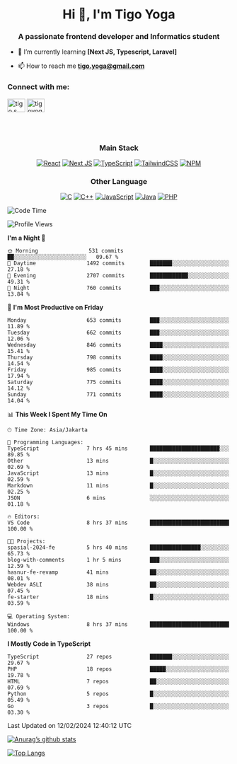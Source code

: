 <h1 align="center">Hi 👋, I'm Tigo Yoga</h1>
<h3 align="center">A passionate frontend developer and Informatics student</h3>

- 🌱 I’m currently learning **[Next JS, Typescript, Laravel]**

- 📫 How to reach me **tigo.yoga@gmail.com**

<h3 align="left">Connect with me:</h3>
<p align="left">
<a href="https://linkedin.com/in/tigo s yoga" target="blank"><img align="center" src="https://raw.githubusercontent.com/rahuldkjain/github-profile-readme-generator/master/src/images/icons/Social/linked-in-alt.svg" alt="tigo s yoga" height="30" width="40" /></a>
<a href="https://instagram.com/tigoyoga" target="blank"><img align="center" src="https://raw.githubusercontent.com/rahuldkjain/github-profile-readme-generator/master/src/images/icons/Social/instagram.svg" alt="tigoyoga" height="30" width="40" /></a>
</p>

<br/>
<br/>

<h3 align="center">Main Stack</h3>
<div align="center">
  
  <a href="">![React](https://img.shields.io/badge/react-%2320232a.svg?style=for-the-badge&logo=react&logoColor=%2361DAFB)</a>
  <a href="">![Next JS](https://img.shields.io/badge/Next-black?style=for-the-badge&logo=next.js&logoColor=white)</a>
   <a href="">![TypeScript](https://img.shields.io/badge/typescript-%23007ACC.svg?style=for-the-badge&logo=typescript&logoColor=white)</a>
  <a href="">![TailwindCSS](https://img.shields.io/badge/tailwindcss-%2338B2AC.svg?style=for-the-badge&logo=tailwind-css&logoColor=white)</a>
  <a href="">![NPM](https://img.shields.io/badge/NPM-%23000000.svg?style=for-the-badge&logo=npm&logoColor=white)</a>
</div>
<h3 align="center">Other Language</h3>
<div align="center">
  
  <a href="">![C](https://img.shields.io/badge/c-%2300599C.svg?style=for-the-badge&logo=c&logoColor=white)</a>
  <a href="">![C++](https://img.shields.io/badge/c++-%2300599C.svg?style=for-the-badge&logo=c%2B%2B&logoColor=white)</a>
  <a href="">![JavaScript](https://img.shields.io/badge/javascript-%23323330.svg?style=for-the-badge&logo=javascript&logoColor=%23F7DF1E)</a>
  <a href="">![Java](https://img.shields.io/badge/java-%23ED8B00.svg?style=for-the-badge&logo=java&logoColor=white)</a>
  <a href="">![PHP](https://img.shields.io/badge/php-%23777BB4.svg?style=for-the-badge&logo=php&logoColor=white)</a>
</div>

<!--START_SECTION:waka-->
![Code Time](http://img.shields.io/badge/Code%20Time-721%20hrs%2012%20mins-blue)

![Profile Views](http://img.shields.io/badge/Profile%20Views-0-blue)

**I'm a Night 🦉** 

```text
🌞 Morning                531 commits         ██░░░░░░░░░░░░░░░░░░░░░░░   09.67 % 
🌆 Daytime                1492 commits        ███████░░░░░░░░░░░░░░░░░░   27.18 % 
🌃 Evening                2707 commits        ████████████░░░░░░░░░░░░░   49.31 % 
🌙 Night                  760 commits         ███░░░░░░░░░░░░░░░░░░░░░░   13.84 % 
```
📅 **I'm Most Productive on Friday** 

```text
Monday                   653 commits         ███░░░░░░░░░░░░░░░░░░░░░░   11.89 % 
Tuesday                  662 commits         ███░░░░░░░░░░░░░░░░░░░░░░   12.06 % 
Wednesday                846 commits         ████░░░░░░░░░░░░░░░░░░░░░   15.41 % 
Thursday                 798 commits         ████░░░░░░░░░░░░░░░░░░░░░   14.54 % 
Friday                   985 commits         ████░░░░░░░░░░░░░░░░░░░░░   17.94 % 
Saturday                 775 commits         ████░░░░░░░░░░░░░░░░░░░░░   14.12 % 
Sunday                   771 commits         ████░░░░░░░░░░░░░░░░░░░░░   14.04 % 
```


📊 **This Week I Spent My Time On** 

```text
🕑︎ Time Zone: Asia/Jakarta

💬 Programming Languages: 
TypeScript               7 hrs 45 mins       ██████████████████████░░░   89.85 % 
Other                    13 mins             █░░░░░░░░░░░░░░░░░░░░░░░░   02.69 % 
JavaScript               13 mins             █░░░░░░░░░░░░░░░░░░░░░░░░   02.59 % 
Markdown                 11 mins             █░░░░░░░░░░░░░░░░░░░░░░░░   02.25 % 
JSON                     6 mins              ░░░░░░░░░░░░░░░░░░░░░░░░░   01.18 % 

🔥 Editors: 
VS Code                  8 hrs 37 mins       █████████████████████████   100.00 % 

🐱‍💻 Projects: 
spasial-2024-fe          5 hrs 40 mins       ████████████████░░░░░░░░░   65.73 % 
blog-with-comments       1 hr 5 mins         ███░░░░░░░░░░░░░░░░░░░░░░   12.59 % 
hasnur-fe-revamp         41 mins             ██░░░░░░░░░░░░░░░░░░░░░░░   08.01 % 
Webdev ASLI              38 mins             ██░░░░░░░░░░░░░░░░░░░░░░░   07.45 % 
fe-starter               18 mins             █░░░░░░░░░░░░░░░░░░░░░░░░   03.59 % 

💻 Operating System: 
Windows                  8 hrs 37 mins       █████████████████████████   100.00 % 
```

**I Mostly Code in TypeScript** 

```text
TypeScript               27 repos            ███████░░░░░░░░░░░░░░░░░░   29.67 % 
PHP                      18 repos            █████░░░░░░░░░░░░░░░░░░░░   19.78 % 
HTML                     7 repos             ██░░░░░░░░░░░░░░░░░░░░░░░   07.69 % 
Python                   5 repos             █░░░░░░░░░░░░░░░░░░░░░░░░   05.49 % 
Go                       3 repos             █░░░░░░░░░░░░░░░░░░░░░░░░   03.30 % 
```




 Last Updated on 12/02/2024 12:40:12 UTC
<!--END_SECTION:waka-->

[![Anurag’s github stats](https://github-readme-stats.vercel.app/api?username=tigoyoga)](https://github.com/tigoyoga)

[![Top Langs](https://github-readme-stats.vercel.app/api/top-langs/?username=tigoyoga&layout=compact)](https://github.com/tigoyoga)

